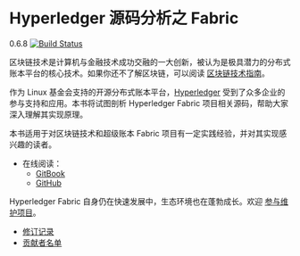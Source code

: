 # Hyperledger 源码分析之 Fabric

0.6.8 [![Build Status](https://travis-ci.org/yeasy/hyperledger_code_fabric.svg?branch=master)](https://travis-ci.org/yeasy/hyperledger_code_fabric) 

区块链技术是计算机与金融技术成功交融的一大创新，被认为是极具潜力的分布式账本平台的核心技术。如果你还不了解区块链，可以阅读 [区块链技术指南](https://www.gitbook.com/book/yeasy/blockchain_guide)。

作为 Linux 基金会支持的开源分布式账本平台，[Hyperledger](https://hyperledger.org) 受到了众多企业的参与支持和应用。本书将试图剖析 Hyperledger Fabric 项目相关源码，帮助大家深入理解其实现原理。

本书适用于对区块链技术和超级账本 Fabric 项目有一定实践经验，并对其实现感兴趣的读者。

* 在线阅读：
    - [GitBook](https://agzs.gitbook.io/fabric-code-analysis/) 
    - [GitHub](https://github.com/Agzs/fabric_code_analysis/blob/master/SUMMARY.md)

Hyperledger Fabric 自身仍在快速发展中，生态环境也在蓬勃成长。欢迎 [参与维护项目](contribute.md)。

* [修订记录](revision.md)
* [贡献者名单](https://github.com/yeasy/hyperledger_code_fabric/graphs/contributors)
